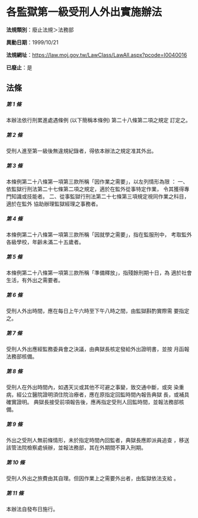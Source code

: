 # 各監獄第一級受刑人外出實施辦法

**法規類別**：廢止法規＞法務部

**異動日期**：1999/10/21  

**法規網址**：https://law.moj.gov.tw/LawClass/LawAll.aspx?pcode=I0040016

**已廢止**：是



## 法條
##### 第 1 條
本辦法依行刑累進處遇條例 (以下簡稱本條例) 第二十八條第二項之規定
訂定之。

##### 第 2 條
受刑人進至第一級後無違規紀錄者，得依本辦法之規定准其外出。

##### 第 3 條
本條例第二十八條第一項第三款所稱「因作業之需要」，以左列情形為限
：
一、依監獄行刑法第二十七條第二項之規定，適於在監外從事特定作業，
    令其獲得專門知識或技能者。
二、從事監獄行刑法第二十七條第三項規定視同作業之科目，適於在監外
    協助辦理監獄經理之事務者。


##### 第 4 條
本條例第二十八條第一項第三款所稱「因就學之需要」，指在監服刑中，
考取監外各級學校，年齡未滿二十五歲者。

##### 第 5 條
本條例第二十八條第一項第三款所稱「準備釋放」，指殘餘刑期十日，為
適於社會生活，有外出之需要者。

##### 第 6 條
受刑人外出時間，應在每日上午六時至下午八時之間，由監獄斟酌實際需
要指定之。

##### 第 7 條
受刑人外出應經監務委員會之決議，由典獄長核定發給外出證明書，並按
月函報法務部核備。

##### 第 8 條
受刑人在外出時間內，如遇天災或其他不可避之事變，致交通中斷，或突
染重病，經公立醫院證明須住院治療者，應在原指定回監時間內報告典獄
長，或補具確實證明。
典獄長接受前項報告後，應再指定受刑人回監時間，並報法務部核備。

##### 第 9 條
外出之受刑人無前條情形，未於指定時間內回監者，典獄長應即派員追查
，移送該管法院檢察處偵辦，並報法務部，其在外期間不算入刑期。

##### 第 10 條
受刑人外出之旅費由其自理。但因作業上之需要外出者，由監獄依法支給
。

##### 第 11 條
本辦法自發布日施行。


